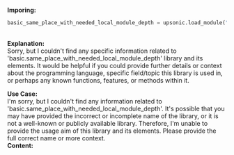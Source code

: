 <b class="custom_code_highlight_green">Imporing:</b><br>
```python
basic_same_place_with_needed_local_module_depth = upsonic.load_module("basic.same_place_with_needed_local_module_depth")
```
<br><b class="custom_code_highlight_green">Explanation:</b><br>Sorry, but I couldn't find any specific information related to 'basic.same_place_with_needed_local_module_depth' library and its elements. It would be helpful if you could provide further details or context about the programming language, specific field/topic this library is used in, or perhaps any known functions, features, or methods within it.

<b class="custom_code_highlight_green">Use Case:</b><br>I'm sorry, but I couldn't find any information related to 'basic.same_place_with_needed_local_module_depth'. It's possible that you may have provided the incorrect or incomplete name of the library, or it is not a well-known or publicly available library. Therefore, I'm unable to provide the usage aim of this library and its elements. Please provide the full correct name or more context.
<br><b class="custom_code_highlight_green">Content:</b><br>
